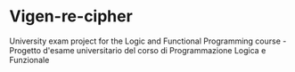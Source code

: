 # Vigen-re-cipher
University exam project for the Logic and Functional Programming course - Progetto d'esame universitario del corso di Programmazione Logica e Funzionale
